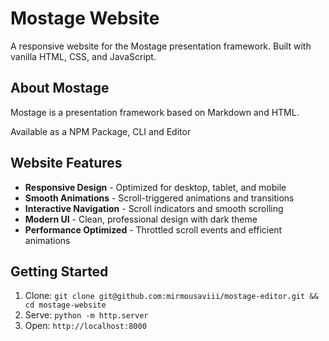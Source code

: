 # Mostage Website

A responsive website for the Mostage presentation framework. Built with vanilla HTML, CSS, and JavaScript.

## About Mostage

Mostage is a presentation framework based on Markdown and HTML.

Available as a NPM Package, CLI and Editor

## Website Features

- **Responsive Design** - Optimized for desktop, tablet, and mobile
- **Smooth Animations** - Scroll-triggered animations and transitions
- **Interactive Navigation** - Scroll indicators and smooth scrolling
- **Modern UI** - Clean, professional design with dark theme
- **Performance Optimized** - Throttled scroll events and efficient animations

## Getting Started

1. Clone: `git clone git@github.com:mirmousaviii/mostage-editor.git && cd mostage-website`
2. Serve: `python -m http.server`
3. Open: `http://localhost:8000`
